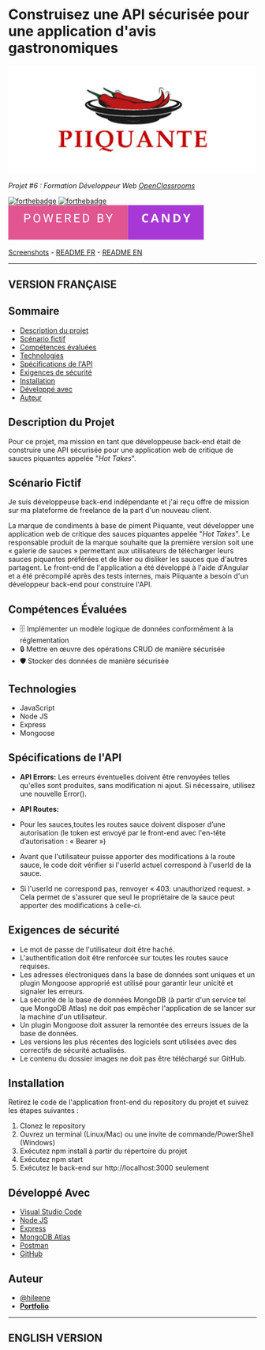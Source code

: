 # Construisez une API sécurisée pour une application d'avis gastronomiques

<p align="center">
  <img src="/backend/readme-images/piiquante-banner.png" alt="Bannière Piiquante">
</p>

*Projet #6 : Formation Développeur Web [OpenClassrooms](https://openclassrooms.com/fr/paths/717-developpeur-web)*

[![forthebadge](https://forthebadge.com/images/badges/uses-js.svg)](https://forthebadge.com) [![forthebadge](https://forthebadge.com/images/badges/uses-git.svg)](https://forthebadge.com)
<img src="/backend/readme-images/powered-by-candy.svg" alt="For The Badge Candy image" />

[Screenshots](#screenshots) - <a href="#version-française">README FR</a> - <a href="#english-version">README EN</a>


---
## VERSION FRANÇAISE

## Sommaire

- [Description du projet](#description-du-projet)
- [Scénario fictif](#scénario-fictif)
- [Compétences évaluées](#compétences-évaluées)
- [Technologies](#technologies)
- [Spécifications de l'API](#spécifications-de-lapi)
- [Exigences de sécurité](#exigences-de-sécurité)
- [Installation](#installation)
- [Développé avec](#développé-avec)
- [Auteur](#auteur)

## Description du Projet

Pour ce projet, ma mission en tant que développeuse back-end était de construire une API sécurisée pour une application web de critique de sauces piquantes appelée "*Hot Takes*".

## Scénario Fictif

Je suis développeuse back-end indépendante et j'ai reçu offre de mission sur ma plateforme de freelance de la part d'un nouveau client.

La marque de condiments à base de piment Piiquante, veut développer une application web de critique des sauces piquantes appelée "*Hot Takes*". Le responsable produit de la marque souhaite que la première version soit une « galerie de sauces » permettant aux utilisateurs de télécharger leurs sauces piquantes préférées et de liker ou disliker les sauces que d'autres partagent. Le front-end de l'application a été développé à l'aide d'Angular et a été précompilé après des tests internes, mais Piiquante a besoin d'un développeur back-end pour construire l'API.

## Compétences Évaluées

- 🗄️ Implémenter un modèle logique de données conformément à la réglementation
- 🔒 Mettre en œuvre des opérations CRUD de manière sécurisée
- 🛡️ Stocker des données de manière sécurisée

## Technologies

- JavaScript
- Node JS
- Express
- Mongoose

## Spécifications de l'API

- **API Errors:**
Les erreurs éventuelles doivent être renvoyées telles qu'elles sont produites, sans
modification ni ajout. Si nécessaire, utilisez une nouvelle Error().

- **API Routes:**
 - Pour les sauces,toutes les routes sauce doivent disposer d’une autorisation (le token est envoyé par le front-end avec l'en-tête d’autorisation : « Bearer <token> »)
 - Avant que l'utilisateur puisse apporter des modifications à la route sauce, le code doit vérifier si l'userId actuel correspond à l'userId de la sauce. 
 - Si l'userId ne correspond pas, renvoyer « 403: unauthorized request. » Cela permet de s'assurer que seul le propriétaire de la sauce peut apporter des modifications à celle-ci.

## Exigences de sécurité

- Le mot de passe de l'utilisateur doit être haché.
- L'authentification doit être renforcée sur toutes les routes sauce requises.
- Les adresses électroniques dans la base de données sont uniques et un plugin Mongoose approprié est utilisé pour garantir leur unicité et signaler les erreurs.
- La sécurité de la base de données MongoDB (à partir d'un service tel que MongoDB Atlas) ne doit pas empêcher l'application de se lancer sur la machine d'un utilisateur.
- Un plugin Mongoose doit assurer la remontée des erreurs issues de la base de données.
- Les versions les plus récentes des logiciels sont utilisées avec des correctifs de sécurité actualisés.
- Le contenu du dossier images ne doit pas être téléchargé sur GitHub.

## Installation

Retirez le code de l'application front-end du repository du projet et suivez les
étapes suivantes :
1. Clonez le repository
2. Ouvrez un terminal (Linux/Mac) ou une invite de commande/PowerShell (Windows)
3. Exécutez npm install à partir du répertoire du projet
4. Exécutez npm start
5. Exécutez le back-end sur http://localhost:3000 seulement


## Développé Avec

- [Visual Studio Code](https://code.visualstudio.com/)
- [Node JS](https://nodejs.org/)
- [Express](https://expressjs.com/)
- [MongoDB Atlas](https://www.mongodb.com/) 
- [Postman](https://www.postman.com/) 
- [GitHub](https://github.com/) 


## Auteur
- [@hileene](https://www.github.com/Hileene) 
- [**Portfolio**](https://portfolio-test.com)

---

## ENGLISH VERSION